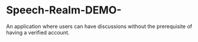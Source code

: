 # Speech-Realm-DEMO-
An application where users can have discussions without the prerequisite of having a verified account.
